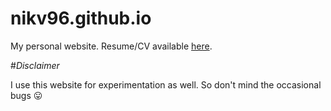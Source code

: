 # nikv96.github.io

My personal website. Resume/CV available [here](http://nikhilvenkatesh.xyz/pdfs/resume.pdf).

#<i>Disclaimer</i>

I use this website for experimentation as well. So don't mind the occasional bugs :stuck_out_tongue:
